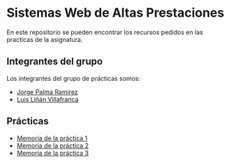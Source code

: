 # Sistemas Web de Altas Prestaciones

En este repositorio se pueden encontrar los recursos pedidos en las practicas 
de la asignatura.

## Integrantes del grupo

Los integrantes del grupo de prácticas somos:

- [Jorge Palma Ramirez](https://github.com/PepeWalker)
- [Luis Liñán Villafranca](https://github.com/lulivi)

## Prácticas

- [Memoria de la práctica 1](./practica1/README.md)
- [Memoria de la práctica 2](./practica2/README.md)
- [Memoria de la práctica 3](./practica3/README.md)

